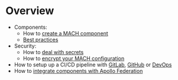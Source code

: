 # Overview

- Components:
  - How to [create a MACH component](components/create-component.md)
  - [Best practices](components/best-practices.md)
- Security:
    - How to [deal with secrets](./security/handle-secrets.md)
    - How to [encrypt your MACH configuration](./security/encrypt.md)
- How to setup up a CI/CD pipeline with [GitLab](./ci/gitlab.md), [GitHub](./ci/github.md) or [DevOps](./ci/devops.md)
- How to [integrate components with Apollo Federation](./apollo-federation.md)
